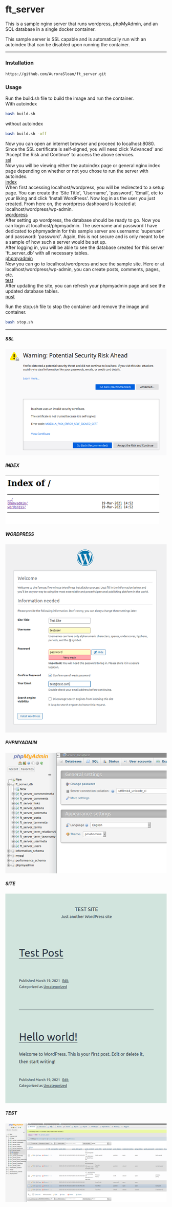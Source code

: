 # ft_server
This is a sample nginx server that runs wordpress, phpMyAdmin, and an SQL database in a single docker container.

This sample server is SSL capable and is automatically run with an autoindex that can be disabled upon running the container. 

----
### Installation
```bash
https://github.com/AuroraSloan/ft_server.git
```

### Usage
Run the build.sh file to build the image and run the container.<br>
With autoindex
```bash
bash build.sh
```
without autoindex
```bash
bash build.sh -off
```
Now you can open an internet browser and proceed to localhost:8080. Since the SSL certificate is self-signed, you will need click 'Advanced' and 'Accept the Risk and Continue' to access the above services.<br>
[ssl](https://github.com/AuroraSloan/ft_server/blob/main/README.md#ssl)<br>
Now you will be viewing either the autoindex page or general nginx index page depending on whether or not you chose to run the server with autoindex.<br>
[index](https://github.com/AuroraSloan/ft_server/blob/main/README.md#index)<br>
When first accessing localhost/wordpress, you will be redirected to a setup page. You can create the 'Site Title', 'Username', 'password', 'Email', etc to your liking and click 'Install WordPress'. Now log in as the user you just created. From here on, the wordpress dashboard is located at localhost/wordpress/wp-admin.<br>
[wordpress](https://github.com/AuroraSloan/ft_server/blob/main/README.md#wordpress)<br>
After setting up wordpress, the database should be ready to go. Now you can login at localhost/phpmyadmin. The username and password I have dedicated to phpmyadmin for this sample server are username: 'superuser' and password: 'password'. Again, this is not secure and is only meant to be a sample of how such a server would be set up.<br>
After logging in, you will be able to see the database created for this server 'ft_server_db' with all necessary tables.<br>
[phpmyadmin](https://github.com/AuroraSloan/ft_server/blob/main/README.md#phpmyadmin)<br>
Now you can go to localhost/wordpress and see the sample site. Here or at localhost/wordpress/wp-admin, you can create posts, comments, pages, etc.<br>
[test](https://github.com/AuroraSloan/ft_server/blob/main/README.md#site)<br>
After updating the site, you can refresh your phpmyadmin page and see the updated database tables.<br>
[post](https://github.com/AuroraSloan/ft_server/blob/main/README.md#test)<br>

Run the stop.sh file to stop the container and remove the image and container.
```bash
bash stop.sh
```

----
##### SSL
![SSL](imgs/ssl.PNG)
##### INDEX
![INDEX](imgs/index.PNG)
##### WORDPRESS
![WORDPRESS](imgs/wordpress.PNG)
##### PHPMYADMIN
![PHPMYADMIN](imgs/phpmyadmin.PNG)
##### SITE
![SITE](imgs/site.PNG)
##### TEST
![TEST](imgs/test.PNG)
